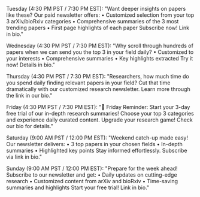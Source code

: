 Tuesday (4:30 PM PST / 7:30 PM EST):
"Want deeper insights on papers like these? Our paid newsletter offers:
• Customized selection from your top 3 arXiv/bioRxiv categories
• Comprehensive summaries of the 3 most trending papers
• First page highlights of each paper
Subscribe now! Link in bio."

Wednesday (4:30 PM PST / 7:30 PM EST):
"Why scroll through hundreds of papers when we can send you the top 3 in your field daily?
• Customized to your interests
• Comprehensive summaries
• Key highlights extracted
Try it now! Details in bio."

Thursday (4:30 PM PST / 7:30 PM EST):
"Researchers, how much time do you spend daily finding relevant papers in your field?
Cut that time dramatically with our customized research newsletter.
Learn more through the link in our bio."

Friday (4:30 PM PST / 7:30 PM EST):
"🚀 Friday Reminder: Start your 3-day free trial of our in-depth research summaries! 
Choose your top 3 categories and experience daily curated content.
Upgrade your research game! Check our bio for details."

Saturday (9:00 AM PST / 12:00 PM EST):
"Weekend catch-up made easy! Our newsletter delivers:
• 3 top papers in your chosen fields
• In-depth summaries
• Highlighted key points
Stay informed effortlessly. Subscribe via link in bio."

Sunday (9:00 AM PST / 12:00 PM EST):
"Prepare for the week ahead! Subscribe to our newsletter and get:
• Daily updates on cutting-edge research
• Customized content from arXiv and bioRxiv
• Time-saving summaries and highlights
Start your free trial! Link in bio."
